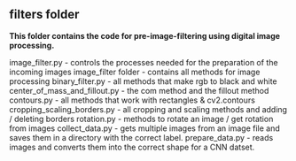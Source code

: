 ## filters folder

**This folder contains the code for pre-image-filtering using digital image processing.**

image_filter.py - controls the processes needed for the preparation of the incoming images
    image_filter folder - contains all methods for image processing
        binary_filter.py              - all methods that make rgb to black and white
        center_of_mass_and_fillout.py - the com method and the fillout method
        contours.py                   - all methods that work with rectangles & cv2.contours
        cropping_scaling_borders.py   - all cropping and scaling methods and adding / deleting borders
        rotation.py                   - methods to rotate an image / get rotation from images
collect_data.py - gets multiple images from an image file and saves them in a directory with the correct label.
prepare_data.py - reads images and converts them into the correct shape for a CNN datset.